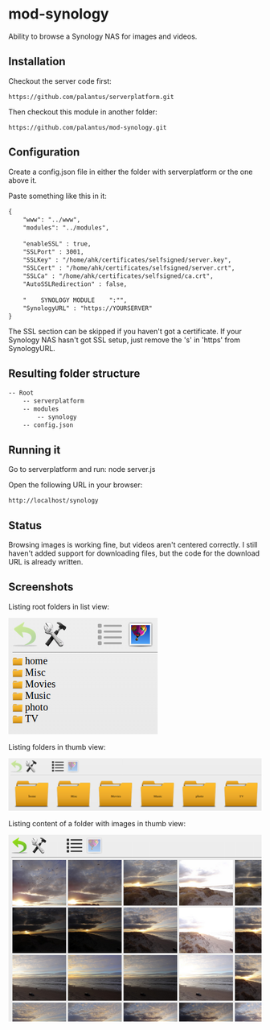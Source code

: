 mod-synology
============

Ability to browse a Synology NAS for images and videos.

## Installation ##

Checkout the server code first:

	https://github.com/palantus/serverplatform.git

Then checkout this module in another folder:

	https://github.com/palantus/mod-synology.git


## Configuration ##
Create a config.json file in either the folder with serverplatform or the one above it.

Paste something like this in it:

	{
		"www": "../www",
		"modules": "../modules",

		"enableSSL" : true,
		"SSLPort" : 3001,
		"SSLKey" : "/home/ahk/certificates/selfsigned/server.key",
		"SSLCert" : "/home/ahk/certificates/selfsigned/server.crt",
		"SSLCa" : "/home/ahk/certificates/selfsigned/ca.crt",
		"AutoSSLRedirection" : false,

		"    SYNOLOGY MODULE    ":"",
		"SynologyURL" : "https://YOURSERVER"
	}

The SSL section can be skipped if you haven't got a certificate. If your Synology NAS hasn't got SSL setup, just remove the 's' in 'https' from SynologyURL.

## Resulting folder structure ##

	-- Root
		-- serverplatform
		-- modules
			-- synology
		-- config.json

## Running it ##
Go to serverplatform and run:
	node server.js

Open the following URL in your browser:

	http://localhost/synology

## Status ##
Browsing images is working fine, but videos aren't centered correctly. I still haven't added support for downloading files, but the code for the download URL is already written.

## Screenshots ##
Listing root folders in list view:

![](https://github.com/palantus/mod-synology/blob/master/www/screens/folderlist.png)

Listing folders in thumb view:

![](https://github.com/palantus/mod-synology/blob/master/www/screens/folderlist_thumb.png)

Listing content of a folder with images in thumb view:

![](https://github.com/palantus/mod-synology/blob/master/www/screens/imagelist_thumb.png)